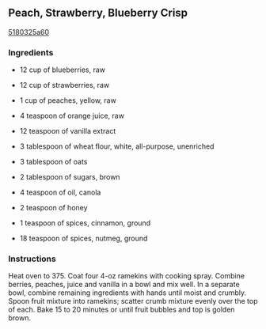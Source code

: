 ## Peach, Strawberry, Blueberry Crisp

[5180325a60](http://www.food.com/recipe/peach-strawberry-blueberry-crisp-299105)

### Ingredients

 - 12 cup of blueberries, raw

 - 12 cup of strawberries, raw

 - 1 cup of peaches, yellow, raw

 - 4 teaspoon of orange juice, raw

 - 12 teaspoon of vanilla extract

 - 3 tablespoon of wheat flour, white, all-purpose, unenriched

 - 3 tablespoon of oats

 - 2 tablespoon of sugars, brown

 - 4 teaspoon of oil, canola

 - 2 teaspoon of honey

 - 1 teaspoon of spices, cinnamon, ground

 - 18 teaspoon of spices, nutmeg, ground

### Instructions

Heat oven to 375. Coat four 4-oz ramekins with cooking spray. Combine berries, peaches, juice and vanilla in a bowl and mix well. In a separate bowl, combine remaining ingredients with hands until moist and crumbly. Spoon fruit mixture into ramekins; scatter crumb mixture evenly over the top of each. Bake 15 to 20 minutes or until fruit bubbles and top is golden brown.